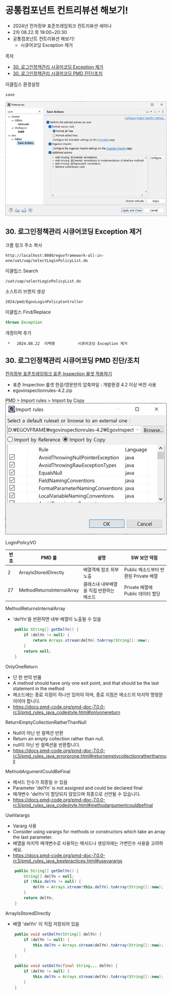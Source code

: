# 공통컴포넌트 컨트리뷰션 해보기!

- 2024년 전자정부 표준프레임워크 컨트리뷰션 세미나
- 2차 08.22.목 19:00~20:30
- 공통컴포넌트 컨트리뷰션 해보기!
  - 시큐어코딩 Exception 제거

목차
- [30. 로그인정책관리 시큐어코딩 Exception 제거](#30-로그인정책관리-시큐어코딩-exception-제거)
- [30. 로그인정책관리 시큐어코딩 PMD 진단/조치](#30-로그인정책관리-시큐어코딩-pmd-진단조치)

이클립스 환경설정
```
save
```
![save](save.png)

## 30. 로그인정책관리 시큐어코딩 Exception 제거

크롬 링크 주소 복사
```
http://localhost:8080/egovframework-all-in-one/uat/uap/selectLoginPolicyList.do
```

이클립스 Search
```
/uat/uap/selectLoginPolicyList.do
```

소스트리 브랜치 생성
```
2024/pmd/EgovLoginPolicyController
```

이클립스 Find/Replace
```java
throws Exception
```

개정이력 추가
```
 *   2024.08.22  이백행          시큐어코딩 Exception 제거
```

## 30. 로그인정책관리 시큐어코딩 PMD 진단/조치

[전자정부 표준프레임워크 표준 Inspection 룰셋 적용하기](https://www.egovframe.go.kr/wiki/doku.php?id=egovframework:dev4.2:imp:inspection#%EC%A0%84%EC%9E%90%EC%A0%95%EB%B6%80_%ED%91%9C%EC%A4%80%ED%94%84%EB%A0%88%EC%9E%84%EC%9B%8C%ED%81%AC_%ED%91%9C%EC%A4%80_inspection_%EB%A3%B0%EC%85%8B_%EC%A0%81%EC%9A%A9%ED%95%98%EA%B8%B0)
- 표준 Inspection 룰셋 한글/영문판의 압축파일 : 개발환경 4.2 이상 버전 사용
- egovinspectionrules-4.2.zip

PMD > Import rules > Import by Copy
![save](pmd.png)

LoginPolicyVO

번호|PMD 룰|설명|SW 보안 약점
-|-|-|-
2|ArrayIsStoredDirectly|배열객체 참조 외부 노출|Public 메소드부터 반환된 Private 배열
27|MethodReturnsInternalArray|클래스내 내부배열을 직접 반환하는 메소드|Private 배열에 Public 데이터 할당

MethodReturnsInternalArray
- 'delYn'을 반환하면 내부 배열이 노출될 수 있음
```java
	public String[] getDelYn() {
		if (delYn != null) {
			return Arrays.stream(delYn).toArray(String[]::new);
		}
		return null;
	}
```

OnlyOneReturn
- 단 한 번의 반품
- A method should have only one exit point, and that should be the last statement in the method
- 메소드에는 종료 지점이 하나만 있어야 하며, 종료 지점은 메소드의 마지막 명령문이어야 합니다.
- https://docs.pmd-code.org/pmd-doc-7.0.0-rc3/pmd_rules_java_codestyle.html#onlyonereturn

ReturnEmptyCollectionRatherThanNull
- Null이 아닌 빈 컬렉션 반환
- Return an empty collection rather than null.
- null이 아닌 빈 컬렉션을 반환합니다.
- https://docs.pmd-code.org/pmd-doc-7.0.0-rc3/pmd_rules_java_errorprone.html#returnemptycollectionratherthannull

MethodArgumentCouldBeFinal
- 메서드 인수가 최종일 수 있음
- Parameter 'delYn' is not assigned and could be declared final
- 매개변수 'delYn'이 할당되지 않았으며 최종으로 선언될 수 있습니다.
- https://docs.pmd-code.org/pmd-doc-7.0.0-rc3/pmd_rules_java_codestyle.html#methodargumentcouldbefinal

UseVarargs
- Vararg 사용
- Consider using varargs for methods or constructors which take an array the last parameter.
- 배열을 마지막 매개변수로 사용하는 메서드나 생성자에는 가변인수 사용을 고려하세요.
- https://docs.pmd-code.org/pmd-doc-7.0.0-rc3/pmd_rules_java_bestpractices.html#usevarargs

```java
	public String[] getDelYn() {
		String[] delYn = null;
		if (this.delYn != null) {
			delYn = Arrays.stream(this.delYn).toArray(String[]::new);
		}
		return delYn;
	}
```

ArrayIsStoredDirectly
- 배열 'delYn' 이 직접 저장되어 있음
```java
	public void setDelYn(String[] delYn) {
		if (delYn != null) {
			this.delYn = Arrays.stream(delYn).toArray(String[]::new);
		}
	}
```

```java
	public void setDelYn(final String... delYn) {
		if (delYn != null) {
			this.delYn = Arrays.stream(delYn).toArray(String[]::new);
		}
	}
```

